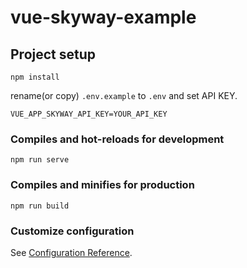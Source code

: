# vue-skyway-example

## Project setup
```
npm install
```

rename(or copy) `.env.example` to `.env` and set API KEY.

```
VUE_APP_SKYWAY_API_KEY=YOUR_API_KEY
```

### Compiles and hot-reloads for development
```
npm run serve
```

### Compiles and minifies for production
```
npm run build
```

### Customize configuration
See [Configuration Reference](https://cli.vuejs.org/config/).
